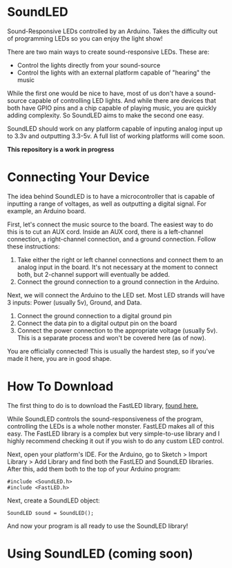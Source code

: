 # SoundLED

Sound-Responsive LEDs controlled by an Arduino. Takes the difficulty out of programming LEDs so you can enjoy the light show!

There are two main ways to create sound-responsive LEDs. These are:
* Control the lights directly from your sound-source
* Control the lights with an external platform capable of "hearing" the music

While the first one would be nice to have, most of us don't have a sound-source capable of controlling LED lights. And while there are devices that both have GPIO pins and a chip capable of playing music, you are quickly adding complexity. So SoundLED aims to make the second one easy.

SoundLED should work on any platform capable of inputing analog input up to 3.3v and outputting 3.3-5v. A full list of working platforms will come soon.

**This repository is a work in progress**

# Connecting Your Device

The idea behind SoundLED is to have a microcontroller that is capable of inputting a range of voltages, as well as outputting a digital signal. For example, an Arduino board. 

First, let's connect the music source to the board. The easiest way to do this is to cut an AUX cord. Inside an AUX cord, there is a left-channel connection, a right-channel connection, and a ground connection. Follow these instructions:

1. Take either the right or left channel connections and connect them to an analog input in the board. It's not necessary at the moment to connect both, but 2-channel support will eventually be added.
2. Connect the ground connection to a ground connection in the Arduino.

Next, we will connect the Arduino to the LED set. Most LED strands will have 3 inputs: Power (usually 5v), Ground, and Data.

1. Connect the ground connection to a digital ground pin
2. Connect the data pin to a digital output pin on the board
3. Connect the power connection to the appropriate voltage (usually 5v). This is a separate process and won't be covered here (as of now).

You are officially connected! This is usually the hardest step, so if you've made it here, you are in good shape.

# How To Download

The first thing to do is to download the FastLED library, [found here.](https://github.com/FastLED/FastLED)

While SoundLED controls the sound-responsiveness of the program, controlling the LEDs is a whole nother monster. FastLED makes all of this easy. The FastLED library is a complex but very simple-to-use library and I highly recommend checking it out if you wish to do any custom LED control.

Next, open your platform's IDE. For the Arduino, go to Sketch > Import Library > Add Library and find both the FastLED and SoundLED libraries. After this, add them both to the top of your Arduino program:

```
#include <SoundLED.h>
#include <FastLED.h>
```

Next, create a SoundLED object:

```
SoundLED sound = SoundLED();
```

And now your program is all ready to use the SoundLED library!

# Using SoundLED (coming soon)
